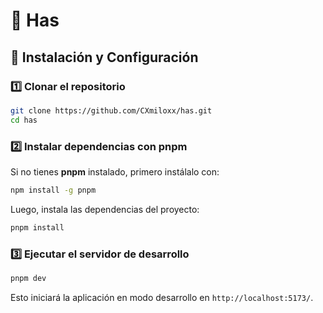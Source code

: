 # 📌 Has

## 🚀 Instalación y Configuración

### 1️⃣ **Clonar el repositorio**
```bash
git clone https://github.com/CXmiloxx/has.git
cd has
```

### 2️⃣ **Instalar dependencias con pnpm**
Si no tienes **pnpm** instalado, primero instálalo con:
```bash
npm install -g pnpm
```
Luego, instala las dependencias del proyecto:
```bash
pnpm install
```

### 3️⃣ **Ejecutar el servidor de desarrollo**
```bash
pnpm dev
```
Esto iniciará la aplicación en modo desarrollo en `http://localhost:5173/`.

